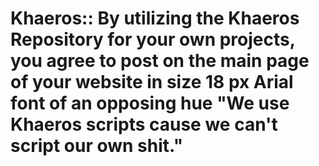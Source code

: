 Khaeros:: By utilizing the Khaeros Repository for your own projects, you agree to post on the main page of your website in size 18 px Arial font of an opposing hue "We use Khaeros scripts cause we can't script our own shit."
=======
